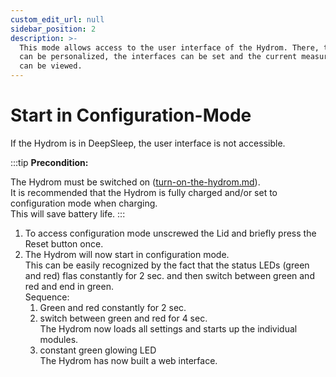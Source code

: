 ```yaml
---
custom_edit_url: null
sidebar_position: 2
description: >-
  This mode allows access to the user interface of the Hydrom. There, the Hydrom
  can be personalized, the interfaces can be set and the current measured values
  can be viewed.
---
```


# Start in Configuration-Mode



If the Hydrom is in DeepSleep, the user interface is not accessible.&#x20;

:::tip
**Precondition:**

The Hydrom must be switched on ([turn-on-the-hydrom.md](../../Getting%20Started/establish-first-connection-to-the-hydrom/turn-on-the-hydrom.md "mention")).   
It is recommended that the Hydrom is fully charged and/or set to configuration mode when charging.   
This will save battery life.
:::

1. To access configuration mode unscrewed the Lid and briefly press the Reset button once.
2. The Hydrom will now start in configuration mode.   
   This can be easily recognized by the fact that the status LEDs (green and red) flas constantly for 2 sec. and  then switch between green and red and end in green.  
   Sequence:
   1. Green and red constantly for 2 sec.
   2. switch between green and red for 4 sec.  
      The Hydrom now loads all settings and starts up the individual modules.
   3. constant green glowing LED  
      The Hydrom has now built a web interface.  




